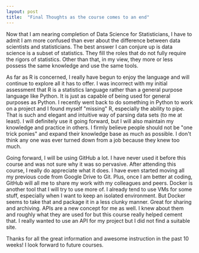 ```yaml
---
layout: post
title:  "Final Thoughts as the course comes to an end"
---
```


Now that I am nearing completion of Data Science for Statisticians, I have to admit I am more confused than ever about the difference between data scientists and statisticians. The best answer I can conjure up is data science is a subset of statistics. They fill the roles that do not fully require the rigors of statistics. Other than that, in my view, they more or less possess the same knowledge and use the same tools.

As far as R is concerned, I really have begun to enjoy the language and will continue to explore all it has to offer. I was incorrect with my initial assessment that R is a statistics language rather than a
general purpose language like Python. It is just as capable of being used for general purposes as Python. I recently went back to do something in Python to work on a project and I found myself "missing" R, especially the ability to pipe. That is such and elegant and intuitive way of parsing data sets (to me at least). I will definitely use it going forward, but I will also maintain my knowledge and practice in others. I firmly believe people should not be "one trick ponies" and expand their knowledge base as much as possible. I don't think any one was ever turned down from a job because they knew too much.

Going forward, I will be using GitHub a lot. I have never used it before this course and was not sure why it was so pervasive. After attending this course, I really do appreciate what it does. I have even started moving all my previous code from Google Drive to Git. Plus, once I am better at coding, GitHub will all me to share my work with my colleagues and peers. Docker is another tool that I will try to use more of. I already tend to use VMs for some stuff, especially when I want to keep an isolated environment. But Docker seems to take that and package it in a less clunky manner. Great for sharing and archiving. APIs are a new concept for me as well. I knew about them and roughly what they are used for but this course really helped cement that. I really wanted to use an API for my project but I did not find a suitable site. 

Thanks for all the great information and awesome instruction in the past 10 weeks! I look forward to future courses.
